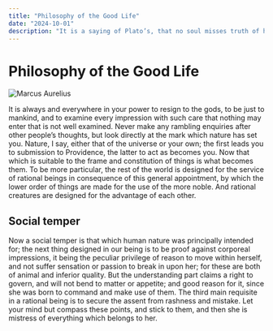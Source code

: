 ```yaml
---
title: "Philosophy of the Good Life"
date: "2024-10-01"
description: "It is a saying of Plato’s, that no soul misses truth of her own good-will. Be particularly careful to remember this, for it will help to sweeten your temper towards all men."
---
```

 
# Philosophy of the Good Life
 
![Marcus Aurelius](https://i.ibb.co/hZrMQZ0/Marcus-Aurelius-1.jpg)

It is always and everywhere in your power to resign to the gods, to be just to mankind, and to examine every impression with such care that nothing may enter that is not well examined. Never make any rambling enquiries after other people’s thoughts, but look directly at the mark which nature has set you.  Nature, I say, either that of the universe or your own; the first leads you to submission to Providence, the latter to act as becomes you.  Now that which is suitable to the frame and constitution of things is what becomes them.  To be more particular, the rest of the world is designed for the service of rational beings in consequence of this general appointment, by which the lower order of things are made for the use of the more noble.  And rational creatures are designed for the advantage of each other.  

## Social temper

Now a social temper is that which human nature was principally intended for; the next thing designed in our being is to be proof against corporeal impressions, it being the peculiar privilege of reason to move within herself, and not suffer sensation or passion to break in upon her; for these are both of animal and inferior quality.  But the understanding part claims a right to govern, and will not bend to matter or appetite; and good reason for it, since she was born to command and make use of them.  The third main requisite in a rational being is to secure the assent from rashness and mistake.  Let your mind but compass these points, and stick to them, and then she is mistress of everything which belongs to her.
